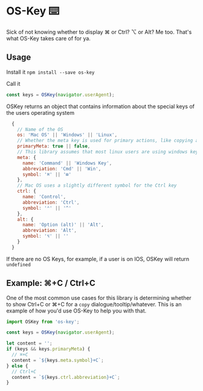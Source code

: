 # OS-Key ⌨️
Sick of not knowing whether to display ⌘ or Ctrl? ⌥ or Alt? Me too. That's what OS-Key takes care of for ya.

## Usage
Install it
`npm install --save os-key`

Call it
```js
const keys = OSKey(navigator.userAgent);
```

OSKey returns an object that contains information about the special keys of the users operating system
```js
  {
    // Name of the OS
    os: 'Mac OS' || 'Windows' || 'Linux',
    // Whether the meta key is used for primary actions, like copying and pasting. A fun quirk of Mac OS
    primaryMeta: true || false,
    // This library assumes that most linux users are using windows keyboards, and their meta key is the windows key
    meta: {
      name: 'Command' || 'Windows Key',
      abbreviation: 'Cmd' || 'Win',
      symbol: '⌘' || '⊞'
    },
    // Mac OS uses a slightly different symbol for the Ctrl key 
    ctrl: {
      name: 'Control',
      abbreviation: 'Ctrl',
      symbol: '⌃' || '^'
    },
    alt: {
      name: 'Option (alt)' || 'Alt',
      abbreviation: 'Alt',
      symbol: '⌥' || ''
    }
  }
```

If there are no OS Keys, for example, if a user is on IOS, OSKey will return `undefined`

## Example: ⌘+C / Ctrl+C
One of the most common use cases for this library is determining whether to show Ctrl+C or ⌘+C for a `copy` dialogue/tooltip/whatever. This is an example of how you'd use OS-Key to help you with that.
```js
import OSKey from 'os-key';

const keys = OSKey(navigator.userAgent);

let content = '';
if (keys && keys.primaryMeta) {
  // ⌘+C
  content = `${keys.meta.symbol}+C`; 
} else {
  // Ctrl+C
  content = `${keys.ctrl.abbreviation}+C`;
}
```
